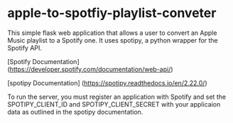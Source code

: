 # apple-to-spotfiy-playlist-conveter
This simple flask web application that allows a user to convert an Apple Music playlist to a Spotify one. It uses spotipy, a python wrapper for the Spotify API.

[Spotify Documentation] (https://developer.spotify.com/documentation/web-api/)

[spotipy Documentation] (https://spotipy.readthedocs.io/en/2.22.0/)

To run the server, you must register an application with Spotify and set the SPOTIPY_CLIENT_ID and SPOTIPY_CLIENT_SECRET with your applicaion data
as outlined in the spotipy documentation.
